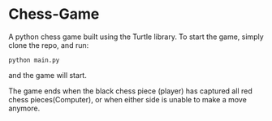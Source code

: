 # Chess-Game
A python chess game built using the Turtle library.
To start the game, simply clone the repo, and run:
```
python main.py
```
and the game will start.

The game ends when the black chess piece (player) has captured
all red chess pieces(Computer), or when either side is unable to
make a move anymore.


